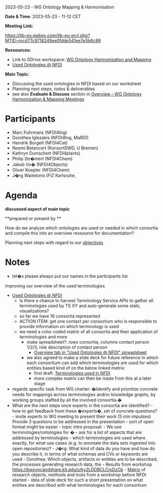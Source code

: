 <a id="_5l7hdhn1spdj"></a>2023\-05\-23 \- WG Ontology Mapping & Harmonisation

**Date & Time**: 2023\-05\-23 \- 11\-12 CET

**Meeting Link:**

[https://tib\-eu\.webex\.com/tib\-eu\-en/j\.php?MTID=mcd77c9718249ee0fdde541ee7e5b6c88](https://tib-eu.webex.com/tib-eu-en/j.php?MTID=mcd77c9718249ee0fdde541ee7e5b6c88)

**Ressources:**

- Link to GDrive workspace:
  [WG Ontology Harmonization and Mapping](https://drive.google.com/drive/folders/1hLgFgzp0cS_Pi8hpI9zOD7DcY3SUXRNH)
- [Used Ontologies @ NFDI](https://docs.google.com/spreadsheets/d/1UAfDKo2gKiaFldEeitMUcO8Gl1Fjyb_r_bp1V4JW0Es/edit#gid=0)

**Main Topic:**

- Discussing the used ontologies in NFDI based on our worksheet
- Planning next steps, todos & deliverables
- see also **Evaluate & Discuss** section in
  [Overview \- WG Ontology Harmonization & Mapping Meetings](https://docs.google.com/document/d/14z6kuAdVaiflWUtjqk3LKt-hqg_DeaRCpLY7TFo1PoU/edit#heading=h.wxo1hvspo7kn)

# <a id="_4in35gwl6myp"></a>Participants

- Marc Fuhrmans \(NFDI4Ing\)
- Dorothea Iglezakis \(NFDI4Ing, MaRDI\)
- Hendrik Borgelt \(NFDI4Cat\)
- Noemi Betancort \(KonsortSWD, U Bremen\)
- Kathryn Dumschott \(NFDI4plants\)
- Philip Str�mert \(NFDI4Chem\)
- Jakob Vo� \(NFDI4Objects\)
- Oliver Koepler \(NFDI4Chem\)
- J�rg Waitelonis \(FIZ Karlsruhe,

# <a id="_3cakx2qk2ogo"></a>Agenda

**discussed aspect of main topic**

**prepared or present by **

How do we analyze which ontologies are used or needed in which consortia and
compile this into an overview ressource for documentation?

Planning next steps with regard to our
[objectives](https://docs.google.com/document/d/1GUh7K0Sy8tyrKZ4-BEizb-9Qa0tt3uzE/edit#heading=h.wj2xmb4q8ovw)

# <a id="_71znd1hi3viy"></a>Notes

- let�s please always put our names in the participants list

improving our overview of the used terminologies

- [Used Ontologies @ NFDI](https://docs.google.com/spreadsheets/d/1UAfDKo2gKiaFldEeitMUcO8Gl1Fjyb_r_bp1V4JW0Es/edit#gid=0)
  - Is there a chance to harvest Terminology Service APIs to gather all
    terminologies used by TS XY and auto\-generate some stats, visualizations?
  - so far we have 16 consortia represented
  - ACTION ITEM: get one contact per consortium who is responsible to provide
    information on which terminology is used
  - we need a color coded matrix of all consortia and their application of
    terminologies and more
    - make spreadsheet?: rows consortia, columns contact person 1/2/3, role
      description of contact person
      - [Overview tab in "Used Ontologies @ NFDI" spreadsheet](https://docs.google.com/spreadsheets/d/1UAfDKo2gKiaFldEeitMUcO8Gl1Fjyb_r_bp1V4JW0Es/)
    - we also agreed to make a slide deck for future reference in which each
      consortium can add which terminologies are used for which entities based
      kind of on the below linked matrix:
      - first draft:
        [Terminologies used in NFDI](https://docs.google.com/presentation/d/1wD8R_nU4UvC4_ZD7Q68H0YARhJSvfU4QfPZ6Cu2QvtM/edit#slide=id.g24a29273fda_0_0)
      - more complex matrix can then be made from this at a later stage
- regards specific task from WG charter: �Identify and prioritize concrete needs
  for mappings across terminologies and/or knowledge graphs, by working groups
  staffed by all the involved consortia\.�
- What are the next steps once experts in the consortia are identified? - how to
  get feedback from these �experts�, set of concrete questions? - invite experts
  to WG meeting to present their work \(5 min impulses\)  
  Provide 3 questions to be addressed in the presentation - sort of open format
  might be easier - topic intro proposal: - We use terminologies/ontologies for
  � - ask for a list of aspects that are addressed by terminologies - which
  terminologies are used where exactly, for what use cases \(e\.g\. to annotate
  the data sets ingested into open repositories\)? - J�rg: What kind of data do
  you have and how do you describe it, in terms of what schemas and CVs or
  keywords are used - Dorothea: Which objects, artifacts or entities are to be
  described, the processes generating research data, the - Results from workshop
  [https://bwsyncandshare\.kit\.edu/s/ky2LDDBCLCmDzCb](https://bwsyncandshare.kit.edu/s/ky2LDDBCLCmDzCb) -
  [Matrix](https://docs.google.com/spreadsheets/d/14NppjHh7sIo4Weo7kgYhARjFF4iVlYTQnVzovk3doj0/edit#gid=1826354375)
  of research objects, methods and tools from a workshop before NFDI started -
  idea of slide deck for such a short presentation on what entities are
  described with what terminologies for each consortium
